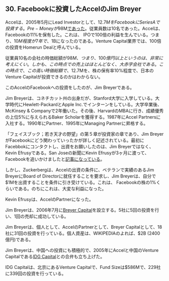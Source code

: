 ## 30. Facebookに投資したAccelのJim Breyer

Accelは、2005年5月にLead Investorとして、$12.7MをFacebookにSeries Aで投資する。Pre-Moneyが$98M[であった](https://en.wikipedia.org/wiki/Jim_Breyer)。従業員数は10名であった。Accelは、Facebookの11%を保有した。これは、 IPOで100倍の利益を生んでいる。つまり、$10M程度が7年で、$1Bになったのである。Venture Capital業界では、100倍の投資をHomerun Dealと呼んでいる。

従業員10名の会社の時価総額が$98M、つまり、100億円以上というのは、非常に考えにくい。しかも、この時点での売上はほとんどなく、大赤字会社である。この時点で、この高い時価総額で、$12.7Mを、株の保有率10%程度で、日本のVenture Capitalが投資できるのかはわからない。

このAccelのFacebookへの投資をしたのが、Jim Breyerである。

Jim Breyerは、コネチカット州の出身だが、Stanford大学に入学している。大学時代にHewlett-PackardとApple Inc.でインターンをしている。大学卒業後、McKinsey & Companyで2年働いた。その後、HarvardのMBAに行き、成績優秀の上位5%に与えられるBaker Scholarを獲得する。1987年にAccel Partnersに入社する。1990年にPartner、1995年にManaging Partnerに昇格する。

「フェイスブック；若き天才の野望」の第５章が投資家の章であり、Jim BreyerがFacebookにどう関わっていったかが詳しく記述されている。最初にFacebbokにコンタクトし、出資をお願いしたのは、Jim Breyerではなく、Kevin Efrusyである。San Joseの新聞にKevin Efrusyが3ヶ月に渡って、Facebookを追いかけましたと[記事になっている](http://www.mercurynews.com/ci_5873542)。

しかし、Zuckerbergは、Accelの出資の条件に、ベテランで実績のあるJim BreyerにBoard of Directorに就任することを要求し、Jim Breyerは、自分で$1Mを出資することを条件に引き受けている。これは、 Facebookの株の1%くらいである。のちにこれは、大変な利益になった。

Kevin Efrusyは、AccelのPartnerになった。

Jim Breyerは、2006年7月に[Breyer Capital](https://www.breyercapital.com)を設立する。5社に5回の投資を行い、1回の売却に成功している。

Jim Breyerは、個人として、AccelのPartnerとして、Breyer Capitalとして、18社に31回の投資を行っている。個人資産は、WIKIPEDIAのよれば、$2B (2400億円)である。

Jim Breyerは、中国への投資にも積極的で、2005年にAccelと中国のVenture Capitalである[IDG Capital](http://www.idgvc.com)との合弁も立ち上げた。

IDG Capitalは、北京にあるVenture Capitalで、Fund Sizeは$586Mで、229社に339回の投資を行っている。

